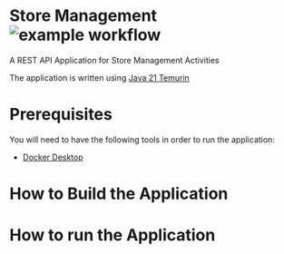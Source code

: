 # Store Management ![example workflow](https://github.com/filipakapog/store-management/actions/workflows/buildPipeline.yml/badge.svg?event=push)
A REST API Application for Store Management Activities

The application is written using [Java 21 Temurin](https://adoptium.net/temurin/releases/) 

# Prerequisites

You will need to have the following tools in order to run the application:
- [Docker Desktop](https://docs.docker.com/compose/install/)

# How to Build the Application

# How to run the Application
